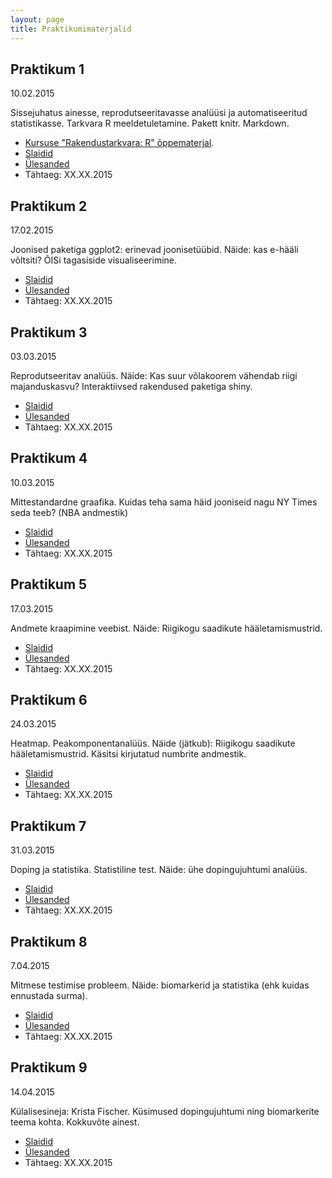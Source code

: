 ```yaml
---
layout: page
title: Praktikumimaterjalid
---
```


## Praktikum 1

10.02.2015 

Sissejuhatus ainesse, reprodutseeritavasse analüüsi ja automatiseeritud statistikasse. Tarkvara R meeldetuletamine. Pakett knitr. Markdown. 

* [Kursuse "Rakendustarkvara: R" õppematerjal](../rakendustarkvara_R). 
* [Slaidid](https://)
* [Ülesanded](https://)
* Tähtaeg: XX.XX.2015

## Praktikum 2

17.02.2015

Joonised paketiga ggplot2: erinevad joonisetüübid. Näide: kas e-hääli võltsiti? ÕISi tagasiside visualiseerimine.

* [Slaidid](https://)
* [Ülesanded](https://)
* Tähtaeg: XX.XX.2015

## Praktikum 3

03.03.2015

Reprodutseeritav analüüs. Näide: Kas suur võlakoorem vähendab riigi majanduskasvu? Interaktiivsed rakendused paketiga shiny.

* [Slaidid](https://)
* [Ülesanded](https://)
* Tähtaeg: XX.XX.2015

## Praktikum 4

10.03.2015

Mittestandardne graafika. Kuidas teha sama häid jooniseid nagu NY Times seda teeb? (NBA andmestik)

* [Slaidid](https://)
* [Ülesanded](https://)
* Tähtaeg: XX.XX.2015

## Praktikum 5

17.03.2015

Andmete kraapimine veebist. Näide: Riigikogu saadikute hääletamismustrid.

* [Slaidid](https://)
* [Ülesanded](https://)
* Tähtaeg: XX.XX.2015

## Praktikum 6

24.03.2015

Heatmap. Peakomponentanalüüs. Näide (jätkub): Riigikogu saadikute hääletamismustrid. Käsitsi kirjutatud numbrite andmestik.

* [Slaidid](https://)
* [Ülesanded](https://)
* Tähtaeg: XX.XX.2015

## Praktikum 7

31.03.2015

Doping ja statistika. Statistiline test. Näide: ühe dopingujuhtumi analüüs.

* [Slaidid](https://)
* [Ülesanded](https://)
* Tähtaeg: XX.XX.2015

## Praktikum 8

7.04.2015

Mitmese testimise probleem. Näide: biomarkerid ja statistika (ehk kuidas ennustada surma).

* [Slaidid](https://)
* [Ülesanded](https://)
* Tähtaeg: XX.XX.2015

## Praktikum 9

14.04.2015

Külalisesineja: Krista Fischer. Küsimused dopingujuhtumi ning biomarkerite teema kohta. Kokkuvõte ainest.

* [Slaidid](https://)
* [Ülesanded](https://)
* Tähtaeg: XX.XX.2015